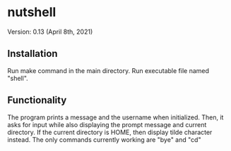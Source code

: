 # nutshell
Version: 0.13 (April 8th, 2021)

## Installation ##
Run make command in the main directory. Run executable file named "shell".

## Functionality ##
The program prints a message and the username when initialized. Then, it asks for input while also displaying the prompt message and current directory. 
If the current directory is HOME, then display tilde character instead.
The only commands currently working are "bye" and "cd"
